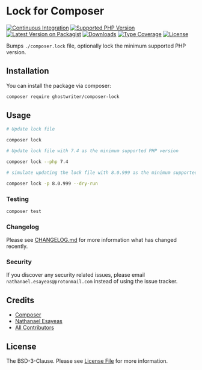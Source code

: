 # Lock for Composer

[![Continuous Integration](https://github.com/ghostwriter/composer-lock/actions/workflows/continuous-integration.yml/badge.svg)](https://github.com/ghostwriter/composer-lock/actions/workflows/continuous-integration.yml)
[![Supported PHP Version](https://badgen.net/packagist/php/ghostwriter/composer-lock?color=8892bf)](https://www.php.net/supported-versions)
[![Latest Version on Packagist](https://badgen.net/packagist/v/ghostwriter/composer-lock?cache=300)](https://packagist.org/packages/ghostwriter/composer-lock)
[![Downloads](https://badgen.net/packagist/dt/ghostwriter/composer-lock?cache=300&color=blue)](https://packagist.org/packages/ghostwriter/composer-lock)
[![Type Coverage](https://shepherd.dev/github/ghostwriter/composer-lock/coverage.svg)](https://shepherd.dev/github/ghostwriter/composer-lock)
[![License](https://badgen.net/packagist/license/ghostwriter/composer-lock)](./LICENSE)

Bumps `./composer.lock` file, optionally lock the minimum supported PHP version.

## Installation

You can install the package via composer:

``` bash
composer require ghostwriter/composer-lock
```

## Usage

``` bash
# Update lock file

composer lock

# Update lock file with 7.4 as the minimum supported PHP version

composer lock --php 7.4

# simulate updating the lock file with 8.0.999 as the minimum supported PHP version

composer lock -p 8.0.999 --dry-run
```

### Testing

``` bash
composer test
```

### Changelog

Please see [CHANGELOG.md](CHANGELOG.md) for more information what has changed recently.

### Security

If you discover any security related issues, please email `nathanael.esayeas@protonmail.com` instead of using the issue tracker.

## Credits

- [Composer](https://github.com/composer/composer)
- [Nathanael Esayeas](https://github.com/ghostwriter)
- [All Contributors](../../contributors)

## License

The BSD-3-Clause. Please see [License File](./LICENSE) for more information.
